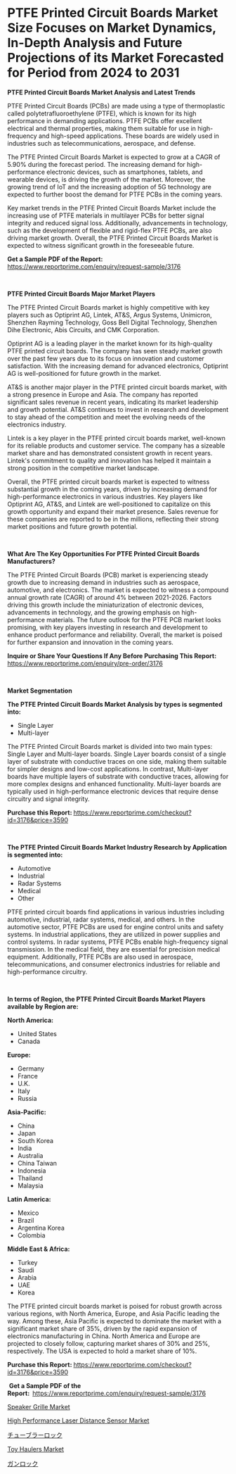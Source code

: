 <p><h1>PTFE Printed Circuit Boards Market Size Focuses on Market Dynamics, In-Depth Analysis and Future Projections of its Market Forecasted for Period from 2024 to 2031</h1></p><p><strong>PTFE Printed Circuit Boards Market Analysis and Latest Trends</strong></p>
<p><p>PTFE Printed Circuit Boards (PCBs) are made using a type of thermoplastic called polytetrafluoroethylene (PTFE), which is known for its high performance in demanding applications. PTFE PCBs offer excellent electrical and thermal properties, making them suitable for use in high-frequency and high-speed applications. These boards are widely used in industries such as telecommunications, aerospace, and defense.</p><p>The PTFE Printed Circuit Boards Market is expected to grow at a CAGR of 5.90% during the forecast period. The increasing demand for high-performance electronic devices, such as smartphones, tablets, and wearable devices, is driving the growth of the market. Moreover, the growing trend of IoT and the increasing adoption of 5G technology are expected to further boost the demand for PTFE PCBs in the coming years.</p><p>Key market trends in the PTFE Printed Circuit Boards Market include the increasing use of PTFE materials in multilayer PCBs for better signal integrity and reduced signal loss. Additionally, advancements in technology, such as the development of flexible and rigid-flex PTFE PCBs, are also driving market growth. Overall, the PTFE Printed Circuit Boards Market is expected to witness significant growth in the foreseeable future.</p></p>
<p><strong>Get a Sample PDF of the Report:&nbsp;</strong> <a href="https://www.reportprime.com/enquiry/request-sample/3176">https://www.reportprime.com/enquiry/request-sample/3176</a></p>
<p>&nbsp;</p>
<p><strong>PTFE Printed Circuit Boards Major Market Players</strong></p>
<p><p>The PTFE Printed Circuit Boards market is highly competitive with key players such as Optiprint AG, Lintek, AT&S, Argus Systems, Unimicron, Shenzhen Rayming Technology, Goss Bell Digital Technology, Shenzhen Dihe Electronic, Abis Circuits, and CMK Corporation. </p><p>Optiprint AG is a leading player in the market known for its high-quality PTFE printed circuit boards. The company has seen steady market growth over the past few years due to its focus on innovation and customer satisfaction. With the increasing demand for advanced electronics, Optiprint AG is well-positioned for future growth in the market.</p><p>AT&S is another major player in the PTFE printed circuit boards market, with a strong presence in Europe and Asia. The company has reported significant sales revenue in recent years, indicating its market leadership and growth potential. AT&S continues to invest in research and development to stay ahead of the competition and meet the evolving needs of the electronics industry.</p><p>Lintek is a key player in the PTFE printed circuit boards market, well-known for its reliable products and customer service. The company has a sizeable market share and has demonstrated consistent growth in recent years. Lintek's commitment to quality and innovation has helped it maintain a strong position in the competitive market landscape.</p><p>Overall, the PTFE printed circuit boards market is expected to witness substantial growth in the coming years, driven by increasing demand for high-performance electronics in various industries. Key players like Optiprint AG, AT&S, and Lintek are well-positioned to capitalize on this growth opportunity and expand their market presence. Sales revenue for these companies are reported to be in the millions, reflecting their strong market positions and future growth potential.</p></p>
<p>&nbsp;</p>
<p><strong>What Are The Key Opportunities For PTFE Printed Circuit Boards Manufacturers?</strong></p>
<p><p>The PTFE Printed Circuit Boards (PCB) market is experiencing steady growth due to increasing demand in industries such as aerospace, automotive, and electronics. The market is expected to witness a compound annual growth rate (CAGR) of around 4% between 2021-2026. Factors driving this growth include the miniaturization of electronic devices, advancements in technology, and the growing emphasis on high-performance materials. The future outlook for the PTFE PCB market looks promising, with key players investing in research and development to enhance product performance and reliability. Overall, the market is poised for further expansion and innovation in the coming years.</p></p>
<p><strong>Inquire or Share Your Questions If Any Before Purchasing This Report:</strong> <a href="https://www.reportprime.com/enquiry/pre-order/3176">https://www.reportprime.com/enquiry/pre-order/3176</a></p>
<p>&nbsp;</p>
<p><strong>Market Segmentation</strong></p>
<p><strong>The PTFE Printed Circuit Boards Market Analysis by types is segmented into:</strong></p>
<p><ul><li>Single Layer</li><li>Multi-layer</li></ul></p>
<p><p>The PTFE Printed Circuit Boards market is divided into two main types: Single Layer and Multi-layer boards. Single Layer boards consist of a single layer of substrate with conductive traces on one side, making them suitable for simpler designs and low-cost applications. In contrast, Multi-layer boards have multiple layers of substrate with conductive traces, allowing for more complex designs and enhanced functionality. Multi-layer boards are typically used in high-performance electronic devices that require dense circuitry and signal integrity.</p></p>
<p><strong>Purchase this Report:&nbsp;</strong><a href="https://www.reportprime.com/checkout?id=3176&price=3590">https://www.reportprime.com/checkout?id=3176&price=3590</a></p>
<p>&nbsp;</p>
<p><strong>The PTFE Printed Circuit Boards Market Industry Research by Application is segmented into:</strong></p>
<p><ul><li>Automotive</li><li>Industrial</li><li>Radar Systems</li><li>Medical</li><li>Other</li></ul></p>
<p><p>PTFE printed circuit boards find applications in various industries including automotive, industrial, radar systems, medical, and others. In the automotive sector, PTFE PCBs are used for engine control units and safety systems. In industrial applications, they are utilized in power supplies and control systems. In radar systems, PTFE PCBs enable high-frequency signal transmission. In the medical field, they are essential for precision medical equipment. Additionally, PTFE PCBs are also used in aerospace, telecommunications, and consumer electronics industries for reliable and high-performance circuitry.</p></p>
<p>&nbsp;</p>
<p><strong>In terms of Region, the PTFE Printed Circuit Boards Market Players available by Region are:</strong></p>
<p>
    <p> <strong> North America: </strong>
        <ul>
            <li>United States</li>
            <li>Canada</li>
        </ul>
        </p> 
    <p> <strong> Europe: </strong>
        <ul>
            <li>Germany</li>
            <li>France</li>
            <li>U.K.</li>
            <li>Italy</li>
            <li>Russia</li>
        </ul>
        </p> 
    <p> <strong> Asia-Pacific: </strong>
        <ul>
            <li>China</li>
            <li>Japan</li>
            <li>South Korea</li>
            <li>India</li>
            <li>Australia</li>
            <li>China Taiwan</li>
            <li>Indonesia</li>
            <li>Thailand</li>
            <li>Malaysia</li>
        </ul>
        </p> 
    <p> <strong> Latin America: </strong>
        <ul>
            <li>Mexico</li>
            <li>Brazil</li>
            <li>Argentina Korea</li>
            <li>Colombia</li>
        </ul>
        </p> 
    <p> <strong> Middle East & Africa: </strong>
        <ul>
            <li>Turkey</li>
            <li>Saudi</li>
            <li>Arabia</li>
            <li>UAE</li>
            <li>Korea</li>
        </ul>
    </p>
    </p>
<p><p>The PTFE printed circuit boards market is poised for robust growth across various regions, with North America, Europe, and Asia Pacific leading the way. Among these, Asia Pacific is expected to dominate the market with a significant market share of 35%, driven by the rapid expansion of electronics manufacturing in China. North America and Europe are projected to closely follow, capturing market shares of 30% and 25%, respectively. The USA is expected to hold a market share of 10%.</p></p>
<p><strong>Purchase this Report: </strong><a href="https://www.reportprime.com/checkout?id=3176&price=3590">https://www.reportprime.com/checkout?id=3176&price=3590</a></p>
<p>&nbsp;<strong>Get a Sample PDF of the Report:&nbsp;&nbsp;</strong><a href="https://www.reportprime.com/enquiry/request-sample/3176">https://www.reportprime.com/enquiry/request-sample/3176</a></p>
<p><strong></strong></p>
<p><p><a href="https://issuu.com/reportprime-2/docs/speaker-grille-market-size-2030.pptx">Speaker Grille Market</a></p><p><a href="https://github.com/gamblestampleyjenny50m5sl6/Market-Research-Report-List-2/blob/main/high-performance-laser-distance-sensor-market.md">High Performance Laser Distance Sensor Market</a></p><p><a href="https://github.com/vhemk0794148/Market-Research-Report-List-1/blob/main/742974313271.md">チューブラーロック</a></p><p><a href="https://issuu.com/reportprime-2/docs/toy-haulers-market-size-2030.pptx">Toy Haulers Market</a></p><p><a href="https://github.com/pepo3k/Market-Research-Report-List-1/blob/main/776558813272.md">ガンロック</a></p></p>